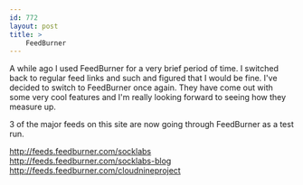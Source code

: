 ```yaml
---
id: 772
layout: post
title: >
    FeedBurner
---
```


A while ago I used FeedBurner for a very brief period of time. I switched back to regular feed links and such and figured that I would be fine. I've decided to switch to FeedBurner once again. They have come out with some very cool features and I'm really looking forward to seeing how they measure up.

3 of the major feeds on this site are now going through FeedBurner as a test run.

<a href="http://feeds.feedburner.com/socklabs">http://feeds.feedburner.com/socklabs</a><br/>
<a href="http://feeds.feedburner.com/socklabs-blog">http://feeds.feedburner.com/socklabs-blog</a><br/>
<a href="http://feeds.feedburner.com/cloudnineproject">http://feeds.feedburner.com/cloudnineproject</a><br/>
